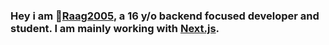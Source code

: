 ### Hey i am 🌴[Raag2005](https://raag2005.dk), a 16 y/o backend focused developer and student. I am mainly working with [Next.js](https://nextjs.org/).
